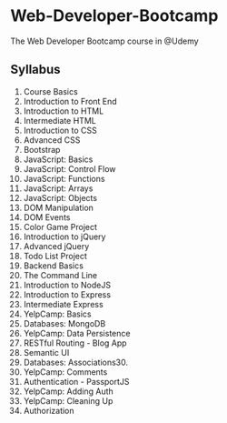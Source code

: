 # Web-Developer-Bootcamp
The Web Developer Bootcamp course in @Udemy

## Syllabus 
1. Course Basics
2. Introduction to Front End
3. Introduction to HTML
4. Intermediate HTML
5. Introduction to CSS
6. Advanced CSS
7. Bootstrap
8. JavaScript: Basics
9. JavaScript: Control Flow
10. JavaScript: Functions
11. JavaScript: Arrays
12. JavaScript: Objects
13. DOM Manipulation
14. DOM Events
15. Color Game Project
16. Introduction to jQuery
17. Advanced jQuery
18. Todo List Project
19. Backend Basics
20. The Command Line
21. Introduction to NodeJS
22. Introduction to Express
23. Intermediate Express
24. YelpCamp: Basics
25. Databases: MongoDB
26. YelpCamp: Data Persistence
27. RESTful Routing - Blog App
28. Semantic UI
29. Databases: Associations30.
31. YelpCamp: Comments
32. Authentication - PassportJS
33. YelpCamp: Adding Auth
34. YelpCamp: Cleaning Up
35. Authorization
